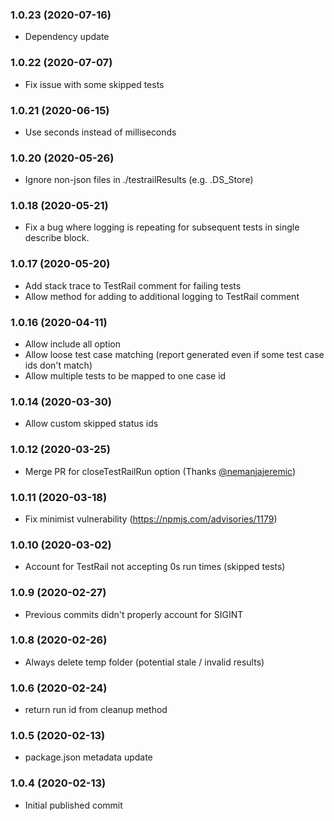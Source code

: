### 1.0.23 (2020-07-16)

* Dependency update

### 1.0.22 (2020-07-07)

* Fix issue with some skipped tests

### 1.0.21 (2020-06-15)

* Use seconds instead of milliseconds

### 1.0.20 (2020-05-26)

* Ignore non-json files in ./testrailResults (e.g. .DS_Store)

### 1.0.18 (2020-05-21)

* Fix a bug where logging is repeating for subsequent tests in single describe block.

### 1.0.17 (2020-05-20)

* Add stack trace to TestRail comment for failing tests
* Allow method for adding to additional logging to TestRail comment

### 1.0.16 (2020-04-11)

* Allow include all option
* Allow loose test case matching (report generated even if some test case ids don't match)
* Allow multiple tests to be mapped to one case id

### 1.0.14 (2020-03-30)

* Allow custom skipped status ids

### 1.0.12 (2020-03-25)

* Merge PR for closeTestRailRun option (Thanks [@nemanjajeremic](https://github.com/nemanjajeremic))

### 1.0.11 (2020-03-18)

* Fix minimist vulnerability (https://npmjs.com/advisories/1179)

### 1.0.10 (2020-03-02)

* Account for TestRail not accepting 0s run times (skipped tests)

### 1.0.9 (2020-02-27)

* Previous commits didn't properly account for SIGINT

### 1.0.8 (2020-02-26)

* Always delete temp folder (potential stale / invalid results)

### 1.0.6 (2020-02-24)

* return run id from cleanup method

### 1.0.5 (2020-02-13)

* package.json metadata update

### 1.0.4 (2020-02-13)

* Initial published commit